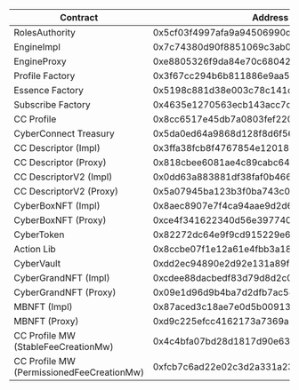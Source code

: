 | Contract                                  | Address                                    |
| ----------------------------------------- | ------------------------------------------ |
| RolesAuthority                            | 0x5cf03f4997afa9a94506990d24c12d6abad61e6f |
| EngineImpl                                | 0x7c74380d90f8851069c3ab06146c85d5a5f2c8aa |
| EngineProxy                               | 0xe8805326f9da84e70c680429ed46b924b3f158f2 |
| Profile Factory                           | 0x3f67cc294b6b811886e9aa52b2cc61c7e5962b58 |
| Essence Factory                           | 0x5198c881d38e003c78c141c9260df1bcc8d6296c |
| Subscribe Factory                         | 0x4635e1270563ecb143acc7db15e1041829e64c23 |
| CC Profile                                | 0x8cc6517e45db7a0803fef220d9b577326a12033f |
| CyberConnect Treasury                     | 0x5da0ed64a9868d128f8d6f56dc78b727f85ff2d0 |
| CC Descriptor (Impl)                      | 0x3ffa38fcb8f4767854e120180e1ec814bba667e9 |
| CC Descriptor (Proxy)                     | 0x818cbee6081ae4c89cabc642ac2542b2585f68bb |
| CC DescriptorV2 (Impl)                    | 0x0dd63a883881df38faf0b466f808662dbde5f212 |
| CC DescriptorV2 (Proxy)                   | 0x5a07945ba123b3f0ba743c0b887e42e3fefce0e8 |
| CyberBoxNFT (Impl)                        | 0x8aec8907e7f4ca94aae9d2d6f09bb085d0c50d3e |
| CyberBoxNFT (Proxy)                       | 0xce4f341622340d56e397740d325fd357e62b91cb |
| CyberToken                                | 0x82272dc64e9f9cd915229e61ffbf79f15e973dea |
| Action Lib                                | 0x8ccbe07f1e12a61e4fbb3a1895d35dce001ff73a |
| CyberVault                                | 0xdd2ec94890e2d92e131a89f73bfe124137e0c10e |
| CyberGrandNFT (Impl)                      | 0xcdee88dacbedf83d79d8d2c0f7923e2e62ae80f7 |
| CyberGrandNFT (Proxy)                     | 0x09e1d96d9b4ba7d2dfb7ac543e53f27f85317274 |
| MBNFT (Impl)                              | 0x87aced3c18ae7e0d5b00913d3384ec80c816cf89 |
| MBNFT (Proxy)                             | 0xd9c225efcc4162173a7369a14fd559de4e4aadae |
| CC Profile MW (StableFeeCreationMw)       | 0x4c4bfa07bd28d1817d90e63a088643956f248159 |
| CC Profile MW (PermissionedFeeCreationMw) | 0xfcb7c6ad22e02c3d2a331a23c4748f278693c945 |
